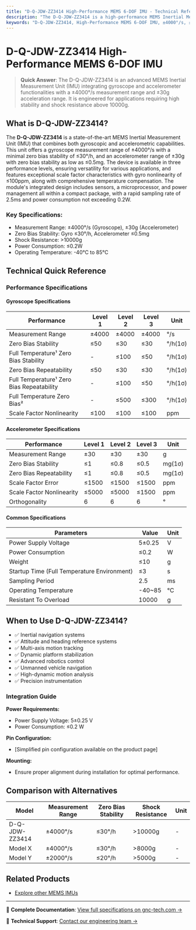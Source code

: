 ```yaml
---
title: "D-Q-JDW-ZZ3414 High-Performance MEMS 6-DOF IMU - Technical Reference"
description: "The D-Q-JDW-ZZ3414 is a high-performance MEMS Inertial Measurement Unit featuring ±4000°/s gyroscope and ±30g accelerometer, designed for demanding applications with shock resistance above 10000g."
keywords: "D-Q-JDW-ZZ3414, High-Performance MEMS 6-DOF IMU, ±4000°/s, ±30g, Shock Resistance >10000g, Advanced MEMS IMU, Robust Design"
---
```


# D-Q-JDW-ZZ3414 High-Performance MEMS 6-DOF IMU

> **Quick Answer**: The D-Q-JDW-ZZ3414 is an advanced MEMS Inertial Measurement Unit (IMU) integrating gyroscope and accelerometer functionalities with a ±4000°/s measurement range and ±30g acceleration range. It is engineered for applications requiring high stability and shock resistance above 10000g.

## What is D-Q-JDW-ZZ3414?

The **D-Q-JDW-ZZ3414** is a state-of-the-art MEMS Inertial Measurement Unit (IMU) that combines both gyroscopic and accelerometric capabilities. This unit offers a gyroscope measurement range of ±4000°/s with a minimal zero bias stability of ≤30°/h, and an accelerometer range of ±30g with zero bias stability as low as ≤0.5mg. The device is available in three performance levels, ensuring versatility for various applications, and features exceptional scale factor characteristics with gyro nonlinearity of ≤100ppm, along with comprehensive temperature compensation. The module's integrated design includes sensors, a microprocessor, and power management all within a compact package, with a rapid sampling rate of 2.5ms and power consumption not exceeding 0.2W.

### Key Specifications:
- Measurement Range: ±4000°/s (Gyroscope), ±30g (Accelerometer)
- Zero Bias Stability: Gyro ≤30°/h, Accelerometer ≤0.5mg
- Shock Resistance: >10000g
- Power Consumption: ≤0.2W
- Operating Temperature: -40°C to 85°C

## Technical Quick Reference

### Performance Specifications

#### Gyroscope Specifications
  
| Performance | Level 1 | Level 2 | Level 3 | Unit |
| --- | --- | --- | --- | --- |
| Measurement Range | ±4000 | ±4000 | ±4000 | °/s |
| Zero Bias Stability | ≤50 | ≤30 | ≤30 | °/h(1σ) |
| Full Temperature¹ Zero Bias Stability | - | ≤100 | ≤50 | °/h(1σ) |
| Zero Bias Repeatability | ≤50 | ≤30 | ≤30 | °/h(1σ) |
| Full Temperature¹ Zero Bias Repeatability | - | ≤100 | ≤50 | °/h(1σ) |
| Full Temperature Zero Bias² | - | ≤500 | ≤300 | °/h(1σ) |
| Scale Factor Nonlinearity | ≤100 | ≤100 | ≤100 | ppm |

#### Accelerometer Specifications
  
| Performance | Level 1 | Level 2 | Level 3 | Unit |
| --- | --- | --- | --- | --- |
| Measurement Range | ±30 | ±30 | ±30 | g |
| Zero Bias Stability | ≤1 | ≤0.8 | ≤0.5 | mg(1σ) |
| Zero Bias Repeatability | ≤1 | ≤0.8 | ≤0.5 | mg(1σ) |
| Scale Factor Error | ≤1500 | ≤1500 | ≤1500 | ppm |
| Scale Factor Nonlinearity | ≤5000 | ≤5000 | ≤1500 | ppm |
| Orthogonality | 6 | 6 | 6 | ° |

#### Common Specifications
  
| Parameters | Value | Unit |
| --- | --- | --- |
| Power Supply Voltage | 5±0.25 | V |
| Power Consumption | ≤0.2 | W |
| Weight | ≤10 | g |
| Startup Time (Full Temperature Environment) | ≤3 | s |
| Sampling Period | 2.5 | ms |
| Operating Temperature | -40~85 | °C |
| Resistant To Overload | 10000 | g |

## When to Use D-Q-JDW-ZZ3414?
- ✅ Inertial navigation systems
- ✅ Attitude and heading reference systems
- ✅ Multi-axis motion tracking
- ✅ Dynamic platform stabilization
- ✅ Advanced robotics control
- ✅ Unmanned vehicle navigation
- ✅ High-dynamic motion analysis
- ✅ Precision instrumentation

### Integration Guide
**Power Requirements:**
- Power Supply Voltage: 5±0.25 V
- Power Consumption: ≤0.2 W

**Pin Configuration:**
- [Simplified pin configuration available on the product page]

**Mounting:**
- Ensure proper alignment during installation for optimal performance.

## Comparison with Alternatives

| Model | Measurement Range | Zero Bias Stability | Shock Resistance | Unit |
|-------|------------------|---------------------|------------------|------|
| D-Q-JDW-ZZ3414 | ±4000°/s | ≤30°/h | >10000g | - |
| Model X | ±4000°/s | ≤30°/h | >8000g | - |
| Model Y | ±2000°/s | ≤20°/h | >5000g | - |

## Related Products
- [Explore other MEMS IMUs](https://www.gnc-tech.com/products/mems-imu/)

---

📘 **Complete Documentation**: [View full specifications on gnc-tech.com →](https://www.gnc-tech.com/products/mems-imu-6-dof-zz3414/)

💬 **Technical Support**: [Contact our engineering team →](https://www.gnc-tech.com/contact)